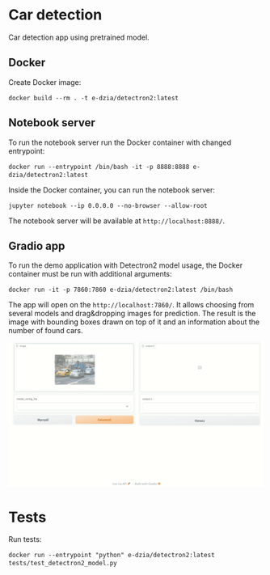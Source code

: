 # Car detection

Car detection app using pretrained model.

## Docker

Create Docker image:
```shell
docker build --rm . -t e-dzia/detectron2:latest
```

## Notebook server

To run the notebook server run the Docker container with changed entrypoint:
```shell
docker run --entrypoint /bin/bash -it -p 8888:8888 e-dzia/detectron2:latest
```

Inside the Docker container, you can run the notebook server:
```shell
jupyter notebook --ip 0.0.0.0 --no-browser --allow-root
```

The notebook server will be available at `http://localhost:8888/`.

## Gradio app

To run the demo application with Detectron2 model usage, the Docker container must be run with additional arguments:
```shell
docker run -it -p 7860:7860 e-dzia/detectron2:latest /bin/bash
```

The app will open on the `http://localhost:7860/`.
It allows choosing from several models and drag&dropping images for prediction.
The result is the image with bounding boxes drawn on top of it and an information about the number of found cars.

![Gradio demo app](images/gradio.gif)

# Tests

Run tests:
```shell
docker run --entrypoint "python" e-dzia/detectron2:latest tests/test_detectron2_model.py
```
